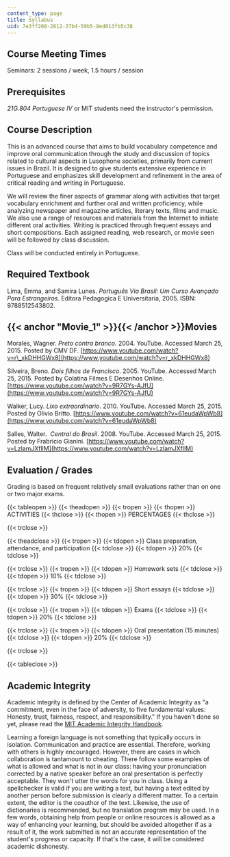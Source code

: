 ```yaml
---
content_type: page
title: Syllabus
uid: 7e3ff208-2612-37b4-59b5-8ed013fb5c38
---
```


Course Meeting Times
--------------------

Seminars: 2 sessions / week, 1.5 hours / session

Prerequisites
-------------

_21G.804 Portuguese IV_ or MIT students need the instructor's permission.

Course Description
------------------

This is an advanced course that aims to build vocabulary competence and improve oral communication through the study and discussion of topics related to cultural aspects in Lusophone societies, primarily from current issues in Brazil. It is designed to give students extensive experience in Portuguese and emphasizes skill development and refinement in the area of critical reading and writing in Portuguese.

We will review the finer aspects of grammar along with activities that target vocabulary enrichment and further oral and written proficiency, while analyzing newspaper and magazine articles, literary texts, films and music. We also use a range of resources and materials from the Internet to initiate different oral activities. Writing is practiced through frequent essays and short compositions. Each assigned reading, web research, or movie seen will be followed by class discussion.

Class will be conducted entirely in Portuguese.

Required Textbook
-----------------

Lima, Emma, and Samira Lunes. _Português Via Brasil: Um Curso Avançado Para Estrangeiros_. Editora Pedagogica E Universitaria, 2005. ISBN: 9788512543802.

{{< anchor "Movie_1" >}}{{< /anchor >}}Movies
---------------------------------------------

Morales, Wagner. _Preto contra branco._ 2004. YouTube. Accessed March 25, 2015. Posted by CMV DF. [https://www.youtube.com/watch?v=r\_xkDHHGWx8](https://www.youtube.com/watch?v=r_xkDHHGWx8)

Silveira, Breno. _Dois filhos de Francisco_. 2005. YouTube. Accessed March 25, 2015. Posted by Colatina Filmes E Desenhos Online. [https://www.youtube.com/watch?v=9R7GYs-AJfU](https://www.youtube.com/watch?v=9R7GYs-AJfU)

Walker, Lucy. _Lixo extraordinario_. 2010. YouTube. Accessed March 25, 2015. Posted by Olivio Britto. [https://www.youtube.com/watch?v=61eudaWpWb8](https://www.youtube.com/watch?v=61eudaWpWb8)

Salles, Walter.  _Central do Brasil_. 2008. YouTube. Accessed March 25, 2015. Posted by Frabricio Gianini. [https://www.youtube.com/watch?v=LzlamJXfllM](https://www.youtube.com/watch?v=LzlamJXfllM)

Evaluation / Grades
-------------------

Grading is based on frequent relatively small evaluations rather than on one or two major exams.

{{< tableopen >}}
{{< theadopen >}}
{{< tropen >}}
{{< thopen >}}
ACTIVITIES
{{< thclose >}}
{{< thopen >}}
PERCENTAGES
{{< thclose >}}

{{< trclose >}}

{{< theadclose >}}
{{< tropen >}}
{{< tdopen >}}
Class preparation, attendance, and participation
{{< tdclose >}}
{{< tdopen >}}
20%
{{< tdclose >}}

{{< trclose >}}
{{< tropen >}}
{{< tdopen >}}
Homework sets
{{< tdclose >}}
{{< tdopen >}}
10%
{{< tdclose >}}

{{< trclose >}}
{{< tropen >}}
{{< tdopen >}}
Short essays
{{< tdclose >}}
{{< tdopen >}}
30%
{{< tdclose >}}

{{< trclose >}}
{{< tropen >}}
{{< tdopen >}}
Exams
{{< tdclose >}}
{{< tdopen >}}
20%
{{< tdclose >}}

{{< trclose >}}
{{< tropen >}}
{{< tdopen >}}
Oral presentation (15 minutes)
{{< tdclose >}}
{{< tdopen >}}
20%
{{< tdclose >}}

{{< trclose >}}

{{< tableclose >}}

Academic Integrity
------------------

Academic integrity is defined by the Center of Academic Integrity as "a commitment, even in the face of adversity, to five fundamental values: Honesty, trust, fairness, respect, and responsibility." If you haven't done so yet, please read the [MIT Academic Integrity Handbook](http://integrity.mit.edu/).

Learning a foreign language is not something that typically occurs in isolation. Communication and practice are essential. Therefore, working with others is highly encouraged. However, there are cases in which collaboration is tantamount to cheating. There follow some examples of what is allowed and what is not in our class: having your pronunciation corrected by a native speaker before an oral presentation is perfectly acceptable. They won't utter the words for you in class. Using a spellchecker is valid if you are writing a text, but having a text edited by another person before submission is clearly a different matter. To a certain extent, the editor is the coauthor of the text. Likewise, the use of dictionaries is recommended, but no translation program may be used. In a few words, obtaining help from people or online resources is allowed as a way of enhancing your learning, but should be avoided altogether if as a result of it, the work submitted is not an accurate representation of the student's progress or capacity. If that's the case, it will be considered academic dishonesty.